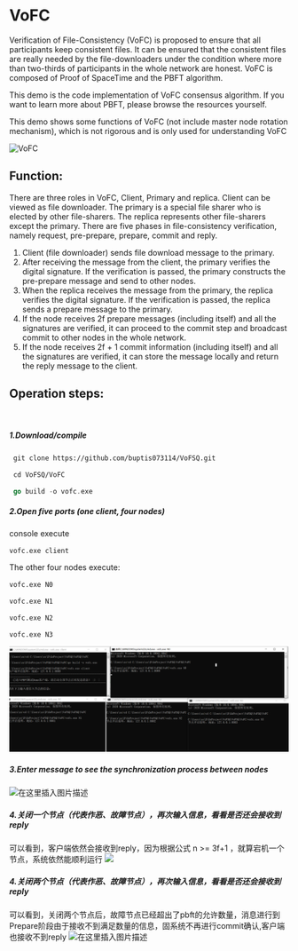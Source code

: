 # VoFC
Verification of File-Consistency (VoFC) is proposed to ensure that all participants keep consistent files. It can be ensured that the consistent files are really needed by the file-downloaders under the condition where more than two-thirds of participants in the whole network are honest. 
VoFC is composed of Proof of SpaceTime and the PBFT algorithm.

This demo is the code implementation of VoFC consensus algorithm. If you want to learn more about PBFT, please browse the resources yourself.

This demo shows some functions of VoFC (not include master node rotation mechanism), which is not rigorous and is only used for understanding VoFC


![VoFC](![test](https://github.com/buptis073114/VoFSQ/blob/master/img/VoFC.png)
)
## Function:

There are three roles in VoFC, Client, Primary and replica. Client can be viewed as file downloader. The primary is a special file sharer who is elected by other file-sharers. The replica represents other file-sharers except the primary. There are five phases in file-consistency verification, namely request, pre-prepare, prepare, commit and reply.
  
 1. Client (file downloader) sends file download message to the primary.
 2. After receiving the message from the client, the primary verifies the digital signature. If the verification is passed, the primary constructs the pre-prepare message and send to other nodes.
 3. When the replica receives the message from the primary, the replica verifies the digital signature. If the verification is passed, the replica sends a prepare message to the primary.
 4. If the node receives 2f prepare messages (including itself) and all the signatures are verified, it can proceed to the commit step and broadcast commit to other nodes in the whole network.
 5. If the node receives 2f + 1 commit information (including itself) and all the signatures are verified, it can store the message locally and return the reply message to the client.


## Operation steps:
<br>

##### 1.Download/compile
```shell
 git clone https://github.com/buptis073114/VoFSQ.git
```
```shell
 cd VoFSQ/VoFC
```
```go
 go build -o vofc.exe
```

##### 2.Open five ports (one client, four nodes)
console execute 
```shell script
vofc.exe client
```
The other four nodes execute:
```shell script
vofc.exe N0
```
```shell script
vofc.exe N1
```
```shell script
vofc.exe N2
```
```shell script
vofc.exe N3
```

![startup](https://github.com/buptis073114/VoFSQ/blob/master/img/VoFC1.png)
##### 3.Enter message to see the synchronization process between nodes
![在这里插入图片描述](images/启动后.png)
##### 4.关闭一个节点（代表作恶、故障节点），再次输入信息，看看是否还会接收到reply
可以看到，客户端依然会接收到reply，因为根据公式 n >= 3f+1  ，就算宕机一个节点，系统依然能顺利运行
![](images/掉了一个节点后.png)
##### 4.关闭两个节点（代表作恶、故障节点），再次输入信息，看看是否还会接收到reply
可以看到，关闭两个节点后，故障节点已经超出了pbft的允许数量，消息进行到Prepare阶段由于接收不到满足数量的信息，固系统不再进行commit确认,客户端也接收不到reply
![在这里插入图片描述](images/关闭两个节点.png)
